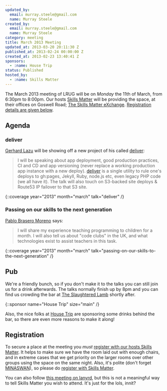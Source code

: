 ```yaml
---
updated_by:
  email: murray.steele@gmail.com
  name: Murray Steele
created_by:
  email: murray.steele@gmail.com
  name: Murray Steele
category: meeting
title: March 2013 Meeting
updated_at: 2013-03-20 20:11:30 Z
published_at: 2013-02-24 00:00:00 Z
created_at: 2013-02-23 13:40:41 Z
sponsors:
  - :name: House Trip
status: Published
hosted_by:
  - :name: Skills Matter
---
```


The March 2013 meeting of LRUG will be on *Monday* the 11th of March, from 6:30pm to 8:00pm.  Our hosts [Skills Matter](http://skillsmatter.com/) will be providing the space, at their offices on Goswell Road; [The Skills Matter eXchange](http://skillsmatter.com/location-details/design-architecture/484/96).  <a href="#mar13registration">Registration details are given below</a>.

Agenda
------

### deliver

[Gerhard Lazu](http://gerhardlazu.com/) will be showing off a new project of his called [deliver](https://github.com/gerhard/deliver):

> I will be speaking about app deployment, good production
> practices, CI and CD and app versioning (never replace a
> working production app instance with a new deploy).
> [deliver](https://github.com/gerhard/deliver) is a single
> utility to rule one's deploys to gh:pages, Jekyll, Ruby,
> node.js etc, even legacy PHP code (we all have it). The
> talk will also touch on S3-backed site deploys & Route53
> IP failover to that S3 site.

{::coverage year="2013" month="march" talk="deliver" /}

### Passing on our skills to the next generation

[Pablo Brasero Moreno](http://pablobm.com/) says:

> I will share my experience teaching programming to children
> for a month. I will also tell us about "code clubs" in the
> UK, and what technologies exist to assist teachers in
> this task.

{::coverage year="2013" month="march" talk="passing-on-our-skills-to-the-next-generation" /}

Pub
---

We're a friendly bunch, so if you don't make it to the talks you can still join us for a drink afterwards.  The talks normally finish up by 8pm and you can find us crowding the bar at [The Slaughtered Lamb](http://www.theslaughteredlambpub.com/) shortly after.

{::sponsor name="House Trip" size="main" /}

Also, the nice folks at [House Trip](http://www.housetrip.com/) are sponsoring some drinks behind the bar, so there are even more reasons to make it along!

Registration <a name="mar13registration">&nbsp;</a>
---------------------------------------------------

To secure a place at the meeting you *must* [register with our hosts Skills Matter]( http://skillsmatter.com/event-details/home/lrug-march-1645).  It helps to make sure we have the room laid out with enough chairs, and in extreme cases that we get priority on the larger rooms over other groups using the space on the same night.  Also, it's polite (don't forget [MINASWAN](http://oreilly.com/ruby/excerpts/ruby-learning-rails/ruby-glossary.html#I_indexterm_d1e32036)), so please do [register with Skills Matter]( http://skillsmatter.com/event-details/home/lrug-march-1645).

You can also follow [this meeting on lanyrd](http://lanyrd.com/2013/lrug-march/), but this is not a meaningful way to tell Skills Matter you wish to attend.  It's just for the lols, innit?
